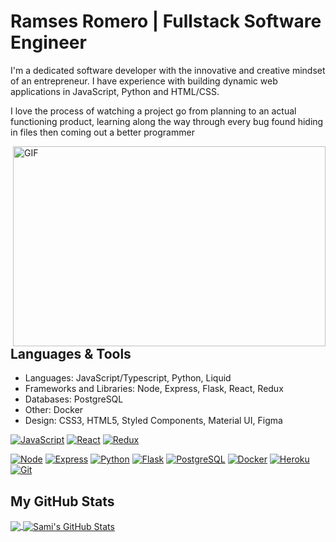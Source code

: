# Ramses Romero | Fullstack Software Engineer 

I'm a dedicated software developer with the innovative and creative mindset of an entrepreneur. I have  experience with building dynamic web applications in JavaScript, Python and HTML/CSS.

I love the process of watching a project go from planning to an actual functioning product, learning along the way through every  bug found hiding in files then coming out a better programmer

<img align="right" alt="GIF" src="https://bamboomcloud.com/wp-content/uploads/2018/04/blue-office.gif" width="500" height="320" />
 
## Languages & Tools
 
- Languages: JavaScript/Typescript, Python, Liquid 
- Frameworks and Libraries: Node, Express, Flask, React, Redux 
- Databases: PostgreSQL
- Other:  Docker 
- Design: CSS3, HTML5, Styled Components, Material UI, Figma 

 
<a href="https://www.javascript.com/"><img alt="JavaScript" src="https://img.shields.io/badge/-JavaScript-F7DF1E?style=flat-square&logo=JavaScript&logoColor=black" /></a>
<a href="https://reactjs.org/"><img alt="React" src="https://img.shields.io/badge/-React-61DAFB?style=flat-square&logo=react&logoColor=black" /></a>
<a href="https://redux.js.org/"><img alt="Redux" src="https://img.shields.io/badge/-Redux-764ABC?style=flat-square&logo=Redux&logoColor=white" /></a>

<a href="https://www.nodejs.org/"><img alt="Node" src="https://img.shields.io/badge/-Node.js-339933?style=flat-square&logo=Node.js&logoColor=white&" /></a>
<a href="https://www.https://expressjs.com/"><img alt="Express" src="https://img.shields.io/badge/-Express-000000?style=flat-square&logo=Express&logoColor=white&" /></a>
<a href="https://www.python.org/"><img alt="Python" src="https://img.shields.io/badge/-Python-3776AB?style=flat-square&logo=Python&logoColor=white&" /></a>
<a href="https://flask.palletsprojects.com/en/1.1.x/"><img alt="Flask" src="https://img.shields.io/badge/-Flask-000000?style=flat-square&logo=Flask&logoColor=white" /></a>
<a href="https://www.postgresql.org/"><img alt="PostgreSQL" src="https://img.shields.io/badge/-PostgreSQL-336791?style=flat-square&logo=PostgreSQL&logoColor=white" /></a>
<a href="https://www.docker.com/"><img alt="Docker" src="https://img.shields.io/badge/-Docker-61DAFB?style=flat-square&logo=docker&&color=blue&logoColor=white" /></a>
<a href="https://heroku.com/"><img alt="Heroku" src="https://img.shields.io/badge/-Heroku-61DAFB?style=flat-square&logo=heroku&&color=purple&logoColor=white" /></a>
<a href="https://git-scm.com/"><img alt="Git" src="https://img.shields.io/badge/-Git-61DAFB?style=flat-square&logo=git&&color=orange&logoColor=white" /></a>
 

## My GitHub Stats
 
<a href="https://github.com/RamsesRomeroJr/RamsesRomeroJr">
  <img align="center" src="https://github-readme-stats.vercel.app/api/top-langs/?username=RamsesRomeroJr&hide=jupyter%20notebook,html&title_color=ffffff&text_color=c9cacc&icon_color=2bbc8a&bg_color=1d1f21" />
</a>
 
<a href="https://github.com/RamsesRomeroJr/RamsesRomeroJr">
  <img align="center" src="https://github-readme-stats.vercel.app/api?username=RamsesRomeroJr&show_icons=true&line_height=27&count_private=true&title_color=ffffff&text_color=c9cacc&icon_color=2bbc8a&bg_color=1d1f21" alt="Sami's GitHub Stats" />
</a>

<!--
**RamsesRomeroJr/RamsesRomeroJr** is a ✨ _special_ ✨ repository because its `README.md` (this file) appears on your GitHub profile.


